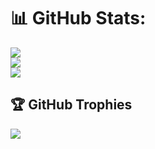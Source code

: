 # 📊 GitHub Stats:
![](https://github-readme-stats.vercel.app/api?username=otoyaa&theme=bear&hide_border=true&include_all_commits=false&count_private=true)<br/>
![](https://github-readme-streak-stats.herokuapp.com/?user=otoyaa&theme=bear&hide_border=true)<br/>
![](https://github-readme-stats.vercel.app/api/top-langs/?username=otoyaa&theme=bear&hide_border=true&include_all_commits=false&count_private=true&layout=compact)

## 🏆 GitHub Trophies
![](https://github-profile-trophy.vercel.app/?username=otoyaa&theme=dracula&no-frame=false&no-bg=true&margin-w=4)

<!-- Proudly created with GPRM ( https://gprm.itsvg.in ) -->
